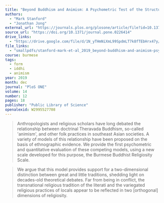 ```yaml
---
title: "Beyond Buddhism and Animism: A Psychometric Test of the Structure of Burmese Theravada Buddhism"
authors:
  - "Mark Stanford"
  - "Jonathan Jong"
external_url: "https://journals.plos.org/plosone/article/file?id=10.1371/journal.pone.0226414&type=printable"
source_url: "https://doi.org/10.1371/journal.pone.0226414"
drive_links:
  - "https://drive.google.com/file/d/1N_yTHmNiXmL99SpdmLT7k8fTEbHrx47y/view?usp=drivesdk"
file_links:
  - "smallpdfs/stanford-mark-et-al_2019_beyond-buddhism-and-animism-psychometric.pdf"
course: burmese
tags:
  - form
  - iddhi
  - animism
year: 2019
month: dec
journal: "PloS ONE"
volume: 14
number: 12
pages: 18
publisher: "Public Library of Science"
openalexid: W2995527708
---
```


> Anthropologists and religious scholars have long debated the relationship between doctrinal Theravada Buddhism, so-called 'animism', and other folk practices in southeast Asian societies.
> A variety of models of this relationship have been proposed on the basis of ethnographic evidence.
> We provide the first psychometric and quantitative evaluation of these competing models, using a new scale developed for this purpose, the Burmese Buddhist Religiosity Scale.

> We argue that this model provides support for a two-dimensional distinction between great and little traditions, shedding light on decades-old theoretical debates.
> Far from being in conflict, the transnational religious tradition of the literati and the variegated religious practices of locals appear to be reflected in two [orthogonal] dimensions of religiosity.
